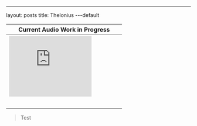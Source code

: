 ---
layout: posts
title: Thelonius
---default


| Current Audio Work in Progress                |
|-----------------------------------------------|
|<iframe width="75%" height="166" scrolling="no" frameborder="no" src="https://w.soundcloud.com/player/?url=https%3A//api.soundcloud.com/tracks/287602763&amp;color=ff5500&amp;auto_play=false&amp;hide_related=false&amp;show_comments=true&amp;show_user=true&amp;show_reposts=false"></iframe></p>|
|                                               |
|                                               |


> Test

